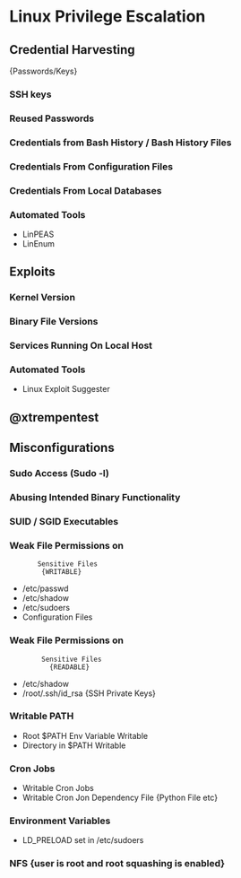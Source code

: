 # Linux Privilege Escalation

## Credential Harvesting
{Passwords/Keys}

### SSH keys

### Reused Passwords

### Credentials from Bash History / Bash History Files

### Credentials From Configuration Files

### Credentials From Local Databases

### Automated Tools

- LinPEAS
- LinEnum

## Exploits

### Kernel Version

### Binary File Versions

### Services Running On Local Host

### Automated Tools

- Linux Exploit Suggester

## @xtrempentest

## Misconfigurations

### Sudo Access (Sudo -l)

### Abusing Intended Binary Functionality

###  SUID / SGID Executables

### Weak File Permissions on 
           Sensitive Files
            {WRITABLE}

- /etc/passwd
- /etc/shadow
- /etc/sudoers
-  Configuration Files

### Weak File Permissions on 
            Sensitive Files
              {READABLE}

- /etc/shadow
- /root/.ssh/id_rsa
{SSH Private Keys}

### Writable PATH

- Root $PATH Env Variable Writable
- Directory in $PATH Writable

### Cron Jobs

- Writable Cron Jobs
- Writable Cron Jon Dependency File
            {Python File etc}

###  Environment Variables

- LD_PRELOAD
set in /etc/sudoers

### NFS {user is root and root squashing is enabled}

